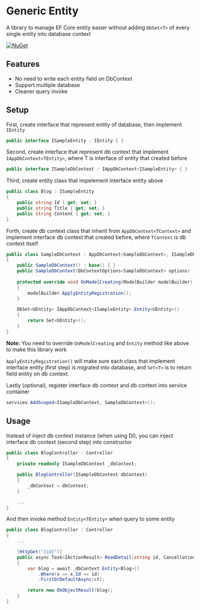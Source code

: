 # Generic Entity
A library to manage EF Core entity easier without adding `DbSet<T>` of every single entity into database context

[![NuGet](https://img.shields.io/nuget/v/GenericEntity.svg?label=NuGet)](https://www.nuget.org/packages/GenericEntity)

## Features
- No need to write each entity field on DbContext
- Support multiple database
- Cleaner query invoke

## Setup
First, create interface that represent entity of database, then implement `IEntity`<br>
```csharp
public interface ISampleEntity : IEntity { }
```
Second, create interface that represent db context that implement `IAppDbContext<TEntity>`, where T is interface of entity that created before
```csharp
public interface ISampleDbContext : IAppDbContext<ISampleEntity> { }
``` 
Third, create entity class that impelement interface entity above
```csharp
public class Blog : ISampleEntity
{
    public string Id { get; set; }
    public string Title { get; set; }
    public string Content { get; set; }
}
```
Forth, create db context class that inherit from `AppDbContext<TContext>` and implement interface db context that created before, where `TContext` is db context itself
```csharp
public class SampleDbContext : AppDbContext<SampleDbContext>, ISampleDbContext
{
    public SampleDbContext() : base() { }
    public SampleDbContext(DbContextOptions<SampleDbContext> options) : base(options) { }
    
    protected override void OnModelCreating(ModelBuilder modelBuilder)
    {
        modelBuilder.ApplyEntityRegistration();
    }

    DbSet<UEntity> IAppDbContext<ISampleEntity>.Entity<UEntity>()
    {
        return Set<UEntity>();
    }
}
```
__Note:__ You need to override `OnModelCreating` and `Entity` method like above to make this library work

`ApplyEntityRegistration()` will make sure each class that implement interface entity (first step) is migrated into database, and `Set<T>` is to return field entity on db context.

Lastly (optional), register interface db context and db context into service container
```csharp
services.AddScoped<ISampleDbContext, SampleDbContext>();
```

## Usage
Instead of inject db context instance (when using DI), you can inject interface db context (second step) into constructor
```csharp
public class BlogController : Controller
{
    private readonly ISampleDbContext _dbContext;

    public BlogController(ISampleDbContext dbContext)
    {
        _dbContext = dbContext;
    }

    ...
}
```
And then invoke method `Entity<TEntity>` when query to some entity
```csharp
public class BlogController : Controller
{
    ...

    [HttpGet("{id}")]
    public async Task<IActionResult> ReadDetail(string id, CancellationToken ct)
    {
        var blog = await _dbContext.Entity<Blog>()
            .Where(x => x.Id == id)
            .FirstOrDefaultAsync(ct);

        return new OkObjectResult(blog);
    }
}
```
